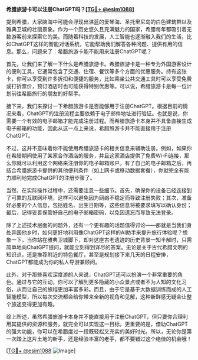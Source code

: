 **希腊旅游卡可以注册ChatGPT吗？[[TG💪+ @esim1088](https://t.me/s/esim1088)]**

提到希腊，大家脑海中可能会浮现出湛蓝的爱琴海、圣托里尼岛的白色建筑群以及雅典卫城的壮丽景象。作为一个历史悠久且充满魅力的国家，希腊每年都吸引着无数游客前来探索它的美。而随着科技的发展，人工智能也逐渐融入我们的生活，比如ChatGPT这样的智能对话系统，它能帮助我们解答各种问题、提供有用的信息。那么，问题来了：希腊旅游卡能不能用来注册ChatGPT呢？

首先，让我们来了解一下什么是希腊旅游卡。希腊旅游卡是一种专为外国游客设计的便利工具，它通常包含了交通、住宿、餐饮等多个方面的优惠服务。持有这张卡，你可以享受到许多折扣和便捷的服务，比如乘坐公共交通工具时可以享受免费或打折票价，预订酒店时也可能获得特别优惠等。可以说，希腊旅游卡是每一位计划前往希腊旅行的朋友的好帮手。

接下来，我们来探讨一下希腊旅游卡是否能够用于注册ChatGPT。根据目前的情况来看，ChatGPT的注册流程主要依赖于电子邮件地址进行验证。也就是说，你需要一个有效的电子邮箱才能完成注册过程。而希腊旅游卡本身并不具备直接生成电子邮箱的功能，因此从这一点上来说，希腊旅游卡并不能直接用于注册ChatGPT。

不过，这并不意味着你不能使用希腊旅游卡的相关信息来辅助注册。例如，如果你在希腊期间使用了某家合作酒店的服务，并且这家酒店提供了免费Wi-Fi连接，那么你就可以利用这个网络来注册你的电子邮箱账户。有了自己的电子邮箱之后，再结合希腊旅游卡提供的其他便利条件（如上网卡或移动数据套餐），你就完全有能力顺利地完成ChatGPT的注册步骤了。

当然，在实际操作过程中，还需要注意一些细节。首先，确保你的设备已经连接到了可靠的互联网环境，这样可以避免因为网络不稳定而导致注册失败；其次，准备好必要的个人信息，包括姓名、出生日期等，这些信息将被要求填写以确认身份；最后，记得妥善保管好自己的电子邮箱密码，以免因遗忘而导致无法登录。

除了上述技术层面的问题外，还有一个更有趣的话题值得讨论——那就是当我们身处异国他乡时，如何更好地利用像ChatGPT这样的AI助手来提升旅行体验呢？想象一下，当你站在雅典卫城脚下，却对这座古老遗迹的历史背景一知半解时，只需简单地向ChatGPT提问，就能立刻得到详尽的答案。无论是关于古代希腊文明的知识点，还是推荐附近的特色餐厅，甚至是规划接下来几天的日程安排，ChatGPT都能成为你的私人导游兼顾问。

此外，对于那些喜欢深度游的人来说，ChatGPT还可以扮演一个非常重要的角色。通过与它的互动，你可以了解到更多隐藏的小众景点或者不为人知的文化习俗，从而让自己的旅程更加丰富多彩。而且，由于它是基于大数据训练而成的人工智能模型，所以每次交流都会给你带来全新的视角和见解，这种新鲜感无疑会让整个旅途变得更加有趣。

综上所述，虽然希腊旅游卡本身并不能直接用于注册ChatGPT，但只要你合理利用其提供的资源和服务，就完全可以实现这一目标。更重要的是，借助ChatGPT的强大功能，你可以在希腊度过一段既轻松又充实的美好时光。所以，无论你是第一次踏上这片土地的新手，还是经验丰富的老手，都不要错过这个绝佳的机会哦！

[[TG💪+ @esim1088](https://t.me/s/esim1088) ![Image](https://i.postimg.cc/4NQfJmqS/Snipaste-2025-05-13-00-14-12.png)]